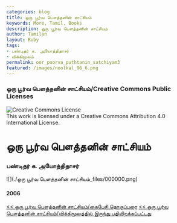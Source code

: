 ```yaml
---  
categories: blog  
title: ஒரு பூர்வ பௌத்தனின் சாட்சியம்
keywords: More, Tamil, Books  
description: ஒரு பூர்வ பௌத்தனின் சாட்சியம்
author: Tamilan  
layout: Ruby  
tags:     
- பண்டிதர் க. அயோத்திதாசர்
- விக்கிமூலம்
permalink: oor_poorva_puthtanin_satchiyam3  
featured: /images/noolkal_96_6.png  
---  
```



### ஒரு பூர்வ பௌத்தனின் சாட்சியம்/Creative Commons Public Licenses

![Creative Commons License](https://i.creativecommons.org/l/by/4.0/88x31.png)  
This work is licensed under a Creative Commons Attribution 4.0 International License.

# ஒரு பூர்வ பௌத்தனின் சாட்சியம்

### பண்டிதர் க. அயோத்திதாசர்

![](./ஒரு பூர்வ பௌத்தனின் சாட்சியம்_files/000000.png)

#### 2006

[<< ஒரு பூர்வ பௌத்தனின் சாட்சியம்/கைபேசி தொகுப்புரை](oor_poorva_puthtanin_satchiyam2) [<< ஒரு பூர்வ பௌத்தனின் சாட்சியம்/விக்கிமூலத்தில் இருந்து பதிவிறக்கப்பட்டது](oor_poorva_puthtanin_satchiyam4)


